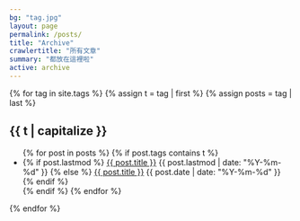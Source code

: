 ```yaml
---
bg: "tag.jpg"
layout: page
permalink: /posts/
title: "Archive"
crawlertitle: "所有文章"
summary: "都放在這裡啦"
active: archive
---
```


{% for tag in site.tags %}
  {% assign t = tag | first %}
  {% assign posts = tag | last %}

<h2 class="category-key" id="{{ t | downcase }}">{{ t | capitalize }}</h2>

<ul class="year">
  {% for post in posts %}
    {% if post.tags contains t %}
      <li>
        {% if post.lastmod %}
          <a href="{{ post.url }}">{{ post.title }}</a>
          <span class="date">{{ post.lastmod | date: "%Y-%m-%d"  }}</span>
        {% else %}
          <a href="{{ post.url }}">{{ post.title }}</a>
          <span class="date">{{ post.date | date: "%Y-%m-%d"  }}</span>
        {% endif %}
      </li>
    {% endif %}
  {% endfor %}
</ul>


{% endfor %}
